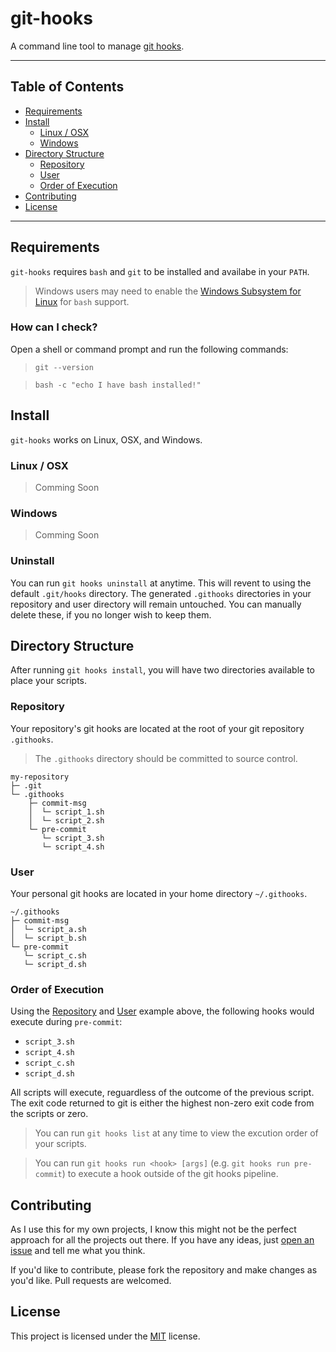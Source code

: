 # git-hooks

A command line tool to manage [git hooks](https://git-scm.com/docs/githooks).

<hr/>

## Table of Contents

* [Requirements](#requirements)
* [Install](#install)
  * [Linux / OSX](#linux--osx)
  * [Windows](#windows)
* [Directory Structure](#directory-structure)
  * [Repository](#repository)
  * [User](#user)
  * [Order of Execution](#order-of-execution)
* [Contributing](#contributing)
* [License](#license)

<hr/>

## Requirements

`git-hooks` requires `bash` and `git` to be installed and availabe in your `PATH`.

> Windows users may need to enable the [Windows Subsystem for Linux](https://docs.microsoft.com/en-us/windows/wsl/install-win10) for `bash` support.

### How can I check?

Open a shell or command prompt and run the following commands:

> `git --version`

> `bash -c "echo I have bash installed!"`

## Install

`git-hooks` works on Linux, OSX, and Windows.

### Linux / OSX

> Comming Soon

### Windows

> Comming Soon

### Uninstall

You can run `git hooks uninstall` at anytime. This will revent to using the default `.git/hooks` directory. The generated `.githooks` directories in your repository and user directory will remain untouched. You can manually delete these, if you no longer wish to keep them.

## Directory Structure

After running `git hooks install`, you will have two directories available to place your scripts.

### Repository

Your repository's git hooks are located at the root of your git repository `.githooks`. 

> The `.githooks` directory should be committed to source control.

```
my-repository
├─ .git
└─ .githooks
    ├─ commit-msg
    │  └─ script_1.sh
    │  └─ script_2.sh
    └─ pre-commit
       └─ script_3.sh
       └─ script_4.sh
```

### User

Your personal git hooks are located in your home directory `~/.githooks`. 

```
~/.githooks
├─ commit-msg
│  └─ script_a.sh
│  └─ script_b.sh
└─ pre-commit
   └─ script_c.sh
   └─ script_d.sh
```

### Order of Execution

Using the [Repository](#repository) and [User](#user) example above, the following hooks would execute during `pre-commit`:

* `script_3.sh`
* `script_4.sh`
* `script_c.sh`
* `script_d.sh`

All scripts will execute, reguardless of the outcome of the previous script. The exit code returned to git is either the highest non-zero exit code from the scripts or zero.

> You can run `git hooks list` at any time to view the excution order of your scripts.

> You can run `git hooks run <hook> [args]` (e.g. `git hooks run pre-commit`) to execute a hook outside of the git hooks pipeline.

## Contributing

As I use this for my own projects, I know this might not be the perfect approach
for all the projects out there. If you have any ideas, just
[open an issue](issues) and tell me what you think.

If you'd like to contribute, please fork the repository and make changes as
you'd like. Pull requests are welcomed.

## License

This project is licensed under the [MIT](LICENSE) license.